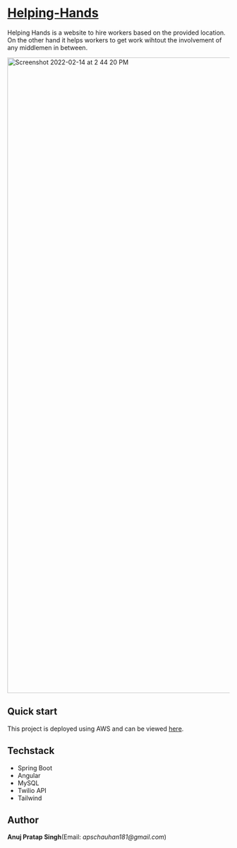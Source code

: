 # [Helping-Hands](http://ngcodehelpinghands2.s3-website.us-east-2.amazonaws.com/helpingHands)

Helping Hands is a website to hire workers based on the provided location. <br />
On the other hand it helps workers to get work wihtout the involvement of any middlemen in between. 

<img width="1439" alt="Screenshot 2022-02-14 at 2 44 20 PM" src="https://user-images.githubusercontent.com/78496622/153834510-8bb290d0-5135-4d4a-9720-58ac932cbc46.png">

## Quick start

This project is deployed using AWS and can be viewed [here](http://ngcodehelpinghands2.s3-website.us-east-2.amazonaws.com/helpingHands).

## Techstack

* Spring Boot
* Angular
* MySQL
* Twilio API
* Tailwind

## Author

**Anuj Pratap Singh**(Email: _apschauhan181@gmail.com_)


